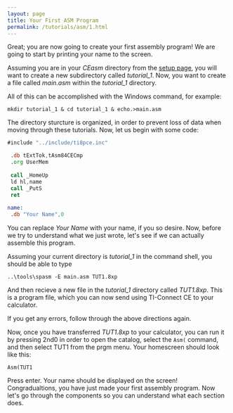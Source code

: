 ```yaml
---
layout: page
title: Your First ASM Program
permalink: /tutorials/asm/1.html
---
```


Great; you are now going to create your first assembly program! We are going to start by printing your name to the screen.

Assuming you are in your *CEasm* directory from the [setup page]({site.basurl}/setup), you will want to create a new subdirectory called *tutorial_1*. Now, you want to create a file called *main.asm* within the *tutorial_1* directory.

All of this can be accomplished with the Windows command, for example: 

```
mkdir tutorial_1 & cd tutorial_1 & echo.>main.asm
```

The directory sturcture is organized, in order to prevent loss of data when moving through these tutorials. Now, let us begin with some code:

```asm
#include "../include/ti8pce.inc"

 .db tExtTok,tAsm84CECmp
 .org UserMem
 
 call _HomeUp
 ld hl,name
 call _PutS
 ret
 
name:
 .db "Your Name",0
```

You can replace *Your Name* with your name, if you so desire. Now, before we try to understand what we just wrote, let's see if we can actually assemble this program.

Assuming your current directory is *tutorial_1* in the command shell, you should be able to type

```
..\tools\spasm -E main.asm TUT1.8xp
```

And then recieve a new file in the *tutorial_1* directory called *TUT1.8xp*. This is a program file, which you can now send using TI-Connect CE to your calculator.

If you get any errors, follow through the above directions again.

Now, once you have transferred *TUT1.8xp* to your calculator, you can run it by pressing <span class='calcButton'>2nd</span><span class='calcButton'>0</span> in order to open the catalog, select the `Asm(` command, and then select TUT1 from the <span class='calcButton'>prgm</span> menu. Your homescreen should look like this:

```
Asm(TUT1
```

Press <span class='calcButton'>enter</span>. Your name should be displayed on the screen! Congradualtions, you have just made your first assembly program. Now let's go through the components so you can understand what each section does.
